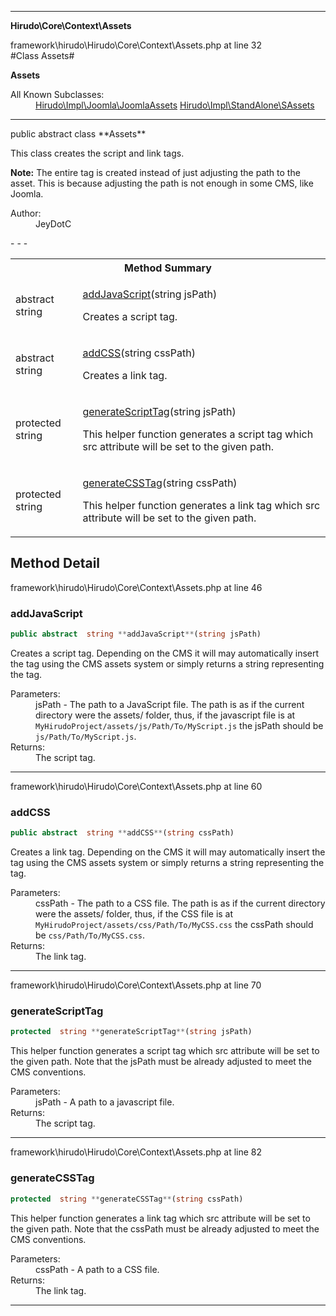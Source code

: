 - - -

**Hirudo\Core\Context\Assets**
<div class="location">framework\hirudo\Hirudo\Core\Context\Assets.php at line 32</div>
#Class Assets#

**Assets**


<dl>
<dt>All Known Subclasses:</dt>
<dd><a href="https://github.com/JeyDotC/Hirudo-docs/blob/master/hirudo/impl/joomla/joomlaassets.html">Hirudo\Impl\Joomla\JoomlaAssets</a> <a href="https://github.com/JeyDotC/Hirudo-docs/blob/master/hirudo/impl/standalone/sassets.html">Hirudo\Impl\StandAlone\SAssets</a> </dd>
</dl>

- - -

<p class="signature">public abstract  class **Assets**</p>

<div class="comment" id="overview_description"><p><p>This class creates the script and link tags.</p></p><p><p><strong>Note:</strong> The entire tag is created instead of just adjusting
the path to the asset. This is because adjusting the path is not enough in
some CMS, like Joomla.</p></p></div>

<dl>
<dt>Author:</dt>
<dd>JeyDotC</dd>
</dl>
- - -

<table id="summary_method">
<tr><th colspan="2">Method Summary</th></tr>
<tr>
<td class="type">abstract  string</td>
<td class="description"><p class="name"><a href="#addJavaScript">addJavaScript</a>(string jsPath)</p><p class="description">Creates a script tag. </p></td>
</tr>
<tr>
<td class="type">abstract  string</td>
<td class="description"><p class="name"><a href="#addCSS">addCSS</a>(string cssPath)</p><p class="description">Creates a link tag. </p></td>
</tr>
<tr>
<td class="type">protected  string</td>
<td class="description"><p class="name"><a href="#generateScriptTag">generateScriptTag</a>(string jsPath)</p><p class="description">This helper function generates a script tag which src attribute will
be set to the given path. </p></td>
</tr>
<tr>
<td class="type">protected  string</td>
<td class="description"><p class="name"><a href="#generateCSSTag">generateCSSTag</a>(string cssPath)</p><p class="description">This helper function generates a link tag which src attribute will
be set to the given path. </p></td>
</tr>
</table>

<h2 id="detail_method">Method Detail</h2>
<div class="location">framework\hirudo\Hirudo\Core\Context\Assets.php at line 46</div>
<h3 id="addJavaScript()">addJavaScript</h3>

```php
public abstract  string **addJavaScript**(string jsPath)
```
<div class="details">
<p><p>Creates a script tag. Depending on the CMS it will may automatically insert
the tag using the CMS assets system or simply returns a string representing
the tag.</p></p><dl>
<dt>Parameters:</dt>
<dd>jsPath - The path to a JavaScript file. The path is as if the current directory were the assets/ folder, thus, if the javascript file is at <code>MyHirudoProject/assets/js/Path/To/MyScript.js</code> the jsPath should be <code>js/Path/To/MyScript.js</code>.</dd>
<dt>Returns:</dt>
<dd>The script tag.</dd>
</dl>
</div>

- - -

<div class="location">framework\hirudo\Hirudo\Core\Context\Assets.php at line 60</div>
<h3 id="addCSS()">addCSS</h3>

```php
public abstract  string **addCSS**(string cssPath)
```
<div class="details">
<p><p>Creates a link tag. Depending on the CMS it will may automatically insert
the tag using the CMS assets system or simply returns a string representing
the tag.</p></p><dl>
<dt>Parameters:</dt>
<dd>cssPath - The path to a CSS file. The path is as if the current directory were the assets/ folder, thus, if the CSS file is at <code>MyHirudoProject/assets/css/Path/To/MyCSS.css</code> the cssPath should be <code>css/Path/To/MyCSS.css</code>.</dd>
<dt>Returns:</dt>
<dd>The link tag.</dd>
</dl>
</div>

- - -

<div class="location">framework\hirudo\Hirudo\Core\Context\Assets.php at line 70</div>
<h3 id="generateScriptTag()">generateScriptTag</h3>

```php
protected  string **generateScriptTag**(string jsPath)
```
<div class="details">
<p>This helper function generates a script tag which src attribute will
be set to the given path. Note that the jsPath must be already adjusted
to meet the CMS conventions.</p><dl>
<dt>Parameters:</dt>
<dd>jsPath - A path to a javascript file.</dd>
<dt>Returns:</dt>
<dd>The script tag.</dd>
</dl>
</div>

- - -

<div class="location">framework\hirudo\Hirudo\Core\Context\Assets.php at line 82</div>
<h3 id="generateCSSTag()">generateCSSTag</h3>

```php
protected  string **generateCSSTag**(string cssPath)
```
<div class="details">
<p>This helper function generates a link tag which src attribute will
be set to the given path. Note that the cssPath must be already adjusted
to meet the CMS conventions.</p><dl>
<dt>Parameters:</dt>
<dd>cssPath - A path to a CSS file.</dd>
<dt>Returns:</dt>
<dd>The link tag.</dd>
</dl>
</div>

- - -

